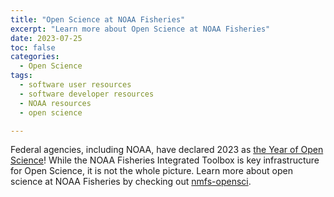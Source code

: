 ```yaml
---
title: "Open Science at NOAA Fisheries"
excerpt: "Learn more about Open Science at NOAA Fisheries"
date: 2023-07-25
toc: false
categories:
  - Open Science
tags:
  - software user resources
  - software developer resources
  - NOAA resources
  - open science

---
```


Federal agencies, including NOAA, have declared 2023 as [the Year of Open Science](https://open.science.gov/)! While the NOAA Fisheries Integrated Toolbox is key infrastructure for Open Science, it is not the whole picture. Learn more about open science at NOAA Fisheries by checking out [nmfs-opensci](https://nmfs-opensci.github.io/).
